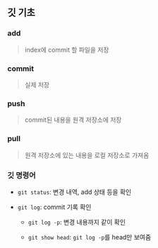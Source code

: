## 깃 기초

### add
> index에 commit 할 파일을 저장

### commit
> 실제 저장

### push
> commit된 내용을 원격 저장소에 저장

### pull
>원격 저장소에 있는 내용을 로컬 저장소로 가져옴

### 깃 명령어

* `git status`: 변경 내역, add 상태 등을 확인

* `git log`: commit 기록 확인
    * `git log -p`: 변경 내용까지 같이 확인

    * `git show head`: `git log -p`를 head만 보여줌
